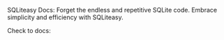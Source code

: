 SQLiteasy Docs: Forget the endless and repetitive SQLite code. Embrace simplicity and efficiency with SQLiteasy.

Check to docs: 

